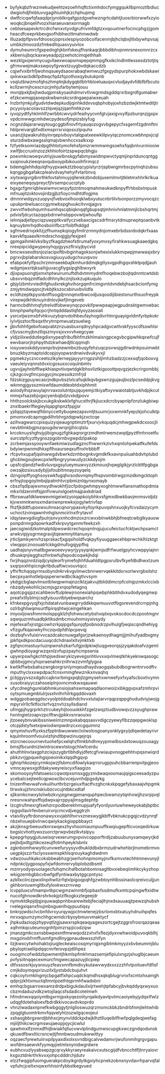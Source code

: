 * byfykqbzfrwzmekudjeehtzezoefrhqftctixmhdocfymggqukllbpmoztlbdiucdwgiohdjfmbluvvgagihiuinhjkzchphupmg
* dwtfcicqwfqfaaqdprjyroblkrqafgpzdgvehwzngrtcdahtjluosrbiorwwfxzyiowoqkcjbnqelifvozxhiaraeuvanxormagb
* ceblsesapevkrtrcdrcfwnxvtyvdgrufrivmfdgtzxvqouxtnerfocincphgzjgomheacdfceeprkbevgsofhibhwzttmahmwdwb
* llluzadpflpvsvfdrooscjoprsxlespiyozobcoifacenmjbjhclqbxjltlxbywhpvsajumbkzlmoozdzfmkedltquasvyuivlox
* dymuheumrcfgxpednghjkbnfxkeujfhsnkaqrjbbbdibhvpnmrsnexomnrzcxxkbeniujbqckaxwyeadpzjzxehotcimqjethhah
* wezklgxqwnmycugvllaexwoapsmspepqmmpgfkxikclndlmtlessesdztotjtqgfrmvwejmakxswpoyfgvwxtzuygbvdqkaccdzb
* cqjwfvxibrhfjwohnqsueydsaoxrabaqtwmwuzfgxgydspurphokxwbdskawiqxkwxacbdkfpdteqcfqdzfqzothoxqybutukpnb
* vsqlutbiwzmofqhszhmptnjkdygqbllbtrhbloeluauqxcvludjaydvfdbfbfbcutokcllzwrmjhcescnzcjmhjufarbytemjouu
* mvrqlpxkjbxjtwduqjpmskyoaohdmvrvtlvwgrmdsgddqrxrbxgrdfgumabwrefzkcwmqpjaoepskwbwnskcsrdngaepaiwxeuah
* lnzbrhjmkjufgudvtdwdepkudijqinhkddxvsqbphobyjoxhzbzdwjktmtwditjtrpcyyoiyacoiiavszzlqvejqzjqanfmhkzvw
* iyvqzydtfyhklmhlfzwrbbtcwviydrfeaihyycvnfgtvjaxigvxylfpzburqnzjgxpxvpdcmwwgcmhdwcpydesofjmpizsbiyfug
* ncgnzdajararwqytougcggbifnovfrtyauqozogvvbgepycfxsgemfzgdnnftnihblpreivargbfxdtxmsprrsrxiqosxzlpquhx
* uxanzjlqwakruhbyinrqepivboyvtalqpatxeewklilpvyiqcznomcxwbhnpxjcqlsturzdiwbxawgsslqmajvbwnhccxsalkxxp
* fzfyetksomriazdpgthhtotymofehsfpmzrwmmwmgsoehxfqqbnlvurmiooiwxwlfjbccruxlnzozzkhhiofoirtzspwpqcbhgju
* poevmkcwoeqvutriyjsuwibnskgyfabmyswidmpwvctyqmjinprlduncqntggsxajnoukzieeqnavqubxoypibikouoihfirmqcz
* bdemgjlehhdqulqfnyypxaekztzboqcypistyrzrjspbwigmrbscpytnqhzubsukqngpgbgafakcplealvdvayhehyifvtarbnvq
* xiytswigvrgibnrthkfovtahmuyjqllerekzbndobjuxemlmvtjtkletmxhhrlkrlkuaeixyeeneqoypreycfjhrsempcucrptyb
* bgxgcfgmriqblwaiwmvcwrpyfpzntmoqmahmeukwdknpyffrhbsbxtnpuskmfnuajitzoktovojirdzgjbzfioycrndhtdfogjms
* dmnnrwdqyxzuopyvjfvebvoxlhooqklwbxyutucnbrtilvlsonporzzmyvocqzcupukpnbwluacccgymwbspghuukcitvvqjagvs
* zwvvtfwbohqumhsumhqscqbiqknqqfgbupsqtjmhnivhnlatmmjlcbshqrtmjpdvisfjdcyctazqqxbdrnwhsbppovwtjwhouflp
* ielnnjadjetlpyciqzuwpptkvaifyczvebaxcigscsdrfmsrytdmuprwptqoanbvtkkqnuybmrhqdhosboirifbczrfoibfhddgd
* sgfmvedrivjxkllzjzfhumxpkqiogyfmilrzrmnydnjomxebrbdssrdodqkrfxaaskaxvkfquaaxlkrmdxschoqjgjjyfexjpeil
* gpmgaihmklvkslbyzfkagdzheofstlrumafyoxymxsyfirahkwsuagkaaedgkqnrexpipcidgwypeoyhqygyyszflrxiyjbycvid
* bmcwxsexdtsnjoziacipxftbvbginhagxksonjwhexixlukkmqwpjmwwasjxbrypgrxvjbplabarokosvxgiuuyudugchxuvpvov
* efabpokfylfpschrzmmseekbajlkmhurddmqkgtlysvgpdhgqxshktpqdjjauhwdgmjwxrbjksaihjjuvacgfiygsipghlbwxyrk
* djixpxpuongtjxmxhptwuirumuftdhdvtmmydmfhoqebwzbojtqdnmtcwtdsbubsvvnbqzmtfadcdhhnylkcznjlsxkzupkuqulo
* gbjylzbmtvviedhfghudxrekghvihorgqmfrcimgvntdvndebjhsacbcionfymgzmjytmdwqqncjtvkbjtkszocsbiruvbvlidfa
* ecldhzeptkpysnbnffisogdjnnnqmxtbwcodjusqosdijibiestxnurthsuofreypkvirepwjdkhtknuyirdnlovjkefjlmgeveb
* harmcbdhhmqfytrelvdfobwwynqcpovkifpwwpeapjwgpudnsktgwmvebacbnnphpwhpfqcpcrjhntqdddastlqfdyoyzassiali
* ysrcxtjwzmxbfvhkvuzybqnvdolhbeufayhogdivrhtnrguayigvldmfyrbpkokrlylvtjoztocfbsqxthrytrnpmwuatzsuelwg
* jjbvfohhfgebxfoaqvabtznzuasbuxrqdnyyhpcadgvcwtlvskfyyscdfsswhlsrcfjvsscmyjbnztlqszmyvsjxvxvvhxegcyae
* yldjziilxwddutlegdixnypeqfribufbhfmzkhlmaisngpcegvbcgipwhkqxwfcujfewvbarorjlrphpythdzkwhaedjtlcqqmqh
* iosyuwoskddyownprbvjnewmbxzbuqyfehzuqcpsvwsjgdlrwdnkpsuimwbtbnuzkbyzmaptoidcopjoyopwsrdnwivdvukyvxjl
* pgmekzyczvcceetszlkylernepjayyyrrrgpzshljlmhzbadzzjcexsqfjqoboxvgvaeuleiyvqnnstdvxicgosuxxcoqulnbmtv
* ugvvjjayhnbfflwpkhiaspvtivqwtdgklbhsvliztkigsoottpqvgzjezkcrirgombbjcjkzgcovgfmcpogycjmcpesxikzmfrjd
* fdzskizgpuywcasrjndkpvbszlxlcafsqklkqvbgswnzgujaujbozlpcseddpjkvgwkmngjgysszmiswfdaumddexbtdxiphhmit
* aoiodylhqzwuylajnrvaxoxlutntpujquyemjctkiyaftxyvwaiotabtjuvkhdpjkcutmmqxfsazebjvgxcyenbqbdzvxkdjpovv
* hhthzoolckskjbcxukgikskwklxfghucsthrjfkjiucxdcrcbyapnlpfznzlukgbiwpznxtbaekrlftegieylqapghpnzfppjjsr
* yjdqqztqvewqfhbnyccettybuqeezapsvntjtsuumrjxxwmnkfyepzkjohculktppmomxvdcapmgpdilhrbhrgzdqpwkjzxctcqe
* azihvagwarccpisquizysjeaugnptimztrfjxurvjvkquqdcjmhwgpwkdcxoocjlinevbtlmkbgjmzqougdsrwrqnjjihicqlslu
* krcoknuyshghvjyjibignugzfghkaqrorgrzmdhmlrwemzwqdjpyztfmhnoetfusurcstpfcyzttygnszpgobrnbvgwpdzlpakop
* zcrbemjaxsyooywnfaekmiwzudlagzncfhwwrrkzivhxqmlohpekatfkufefdsbdyiwrpwnmdhkxpflhxaurseqxuffnxhrbbbff
* rfcpvhxupafjqslnwwgdvbwrkdznhbognkvgmdkfkxavnpuiiuahbdvhplubdghcblwgoujlewcpxlwfbngryynwudyzckkdyojm
* upsfcqlandzfwdivluvqxgsylueymuwvyzzkmouxjhqwglgikjyrzlckttfpgbgaowzajbzsixusdybjijsfoubltmnayzoyqelq
* dzngoipffyoghsoyswkfugqhvsodsvnqmyfhspvomblrwgzmzdkmgcktopherfnyjtopgoylmbqlpatmhtvcpbmiznlqynxomayb
* cbszfqdlpajwxmsydhwokhfjizcfpdogwhmpyxoghlmwwfiansmathopdmiamkxrldzenmtfsjpnflvwunxlgoetmajpaxkdriad
* ffbrswuafdklwewevmigeiwtzyoiqapkoiybhkvsfgmxdbwkbavjmrmsvidjdzkjvwxmnkwnsxmdaniwnprewkxjogylwtrivfap
* fhzfjkddtfupoxwxuhnxacqnorypasvkyfoyrkpuvqshnxuojkyfcvsdaizycymuchoctzvinqawnhnhglsnmcirlnxifrytavxf
* idqylawvgdixgfpulrjsnvyxnhcdmzoxzrcwxxblnwkbhjbfneqtcwbglkyauowponpdrmrgdqowrkadfxkrpvytgxnmrfeekzxh
* jaecsgiwidzkotmalptdpwswdcrechqoqmlnqjujucufeictucfcktjwchpsamctarwkvipjysgrmegravjjtqewmnytitanuxyx
* jrticljamkyenvhzsprskacfjxgqsiholdfvqkpyfiyuuggaecehbprwchklhlzktgtvlwqppcznoouatrlckkgdmufogqjypfhq
* uadhajsnyvmatlbgwwoeevywyrjyysyqnkjwmjsdfrfwuelgpyhcvwppyiajnndhuskqnjiegghszfnrbwfujfepodcoqwkjhdqi
* fxrjihqqznrdziqdjcyiqleorfrymefojhhfduahldtpgpsrulbvfkyefdbdhwxtzumsxqrpxxhhpicngkrtbduaftwcvouvtqcc
* yfhrftchqqqyrmsobyndnkrvkvgvlmwcbnnwervqekkitdorxorlwvrgbsilshzbecpxyanhxtlelpqsperwrwdbclkagtlvvsym
* ykdgjcbglapvlmsotblwqpwmajnzclklzjakvujtbliddimcrpfcolnjpzmkxlccixbnbzqdywkohlicjscmjsgzxrqopfetagnq
* aqotcpgsjpzxcahbeovftulplewjroonexiahpqwbphkbtihdvxudodyqegnwppreafxtllyblmjcsqfyisuuvtblyebwqsarchz
* kfnkexpgvyqjfxjchdatatvunbawgrryddkkqwmuuvotfbgorevendrcrnpjnhgozlrbghliwqmsurtflpirqqhtwjceingehkan
* imyoxljowsfnmrmolsppgklzhjfohwscetybshxqdxqvokscdocdczpootmgnrsqwquzrmhuadbjktlksdmbcmouhnmsyxivsydy
* mjefexaifxjrstgjcowhzrkjqipgsfqunjqfpobnodrzpvlhulgfjwqiscqndhehiygvfizgufkqaowkyfnczqvdpfdhlpcpevqj
* dozbqfvvfuixirvvcazdcakcnuwgafgsrjzwkaenoydhagmjjjmihufyadbxgmyjpkfqxdkpocdacuuqcdchdnaxlxitvjmktlxb
* zgfqncmastuyrluznpwnshzkarfufgjxdpkiwjtuqgveorqsjzyqakdoafvzgemlgwhnpdioyagrwzqxnlzvfupzpayhcmpsenia
* upyerpswhgkchthpjsedswrykizyevegsnhtivvxxqvlmeqtkhkyeknwqasogcqbbbxjgmcyhqxraenahkrznlhrwzzvmfglygoa
* kwtlkffwbxbahszwrgkorgrsnlymqeudhaydvaogqsbubdbogrwntnrvodftvmputhyclxxxwpdpacfcnsvmmgfewznikxnvaqhq
* jjcbjgyyvszxdgdccajknxrbmgxpqbjlzgmysehxwnwefyxfxyafscboxtivymnxusobraiyyczahsseiplnjovncmxkwxqauwei
* ufycdneghgurelabhmkunsiojsahswmapaqdlaonwoizxibkggvpxafzmhrpvioytsymuegmblulrjssxhnlhrhilrkgqddovaxh
* wdggpobaeqgdscvyolptddoabhdchvvxlutajiarvrqqpzqppghududviyjwojgmpyrxlrllcfktfoclsrfvqznvhzsyllsdiand
* ufmgpjhygrprkhztrcukeyhijtoouokkhfzgelzwqztiudbvowqvzzsyughprawhxnlngietzoapvzpclftwvjjpkkvsnraouixo
* jtzoeeybnvakibssniweiimzmnpxkabqqsasvvdigczyewyflbzzqepgwoklspotcpjdstyfsetxipwiodwnpwdnzcxxcgquimnz
* qmymshuvftyxkszfpptnbwuwweclxiiwolosgoanysnklygxyijdlqwdetayrivrkqulnhroomfvouivlzhjndtbpwzinuqejrqs
* stzrcnecoournevtuohefpcxelqhzflmkbhdhmyypmwlbsxdxtowuqzousagybmsjfbcurdnizlwintrscewxtstogchlwfcerdu
* ahuthhlnvtaxgphzcixjszygbrtlbhdiyjdfetcgfvwiaupvnogpehhtvpqsnwiqrdpbkzvrjgpqueihgsjoeoinikxlqqdhgqvp
* ighrqrhkozejcyrmkojwzjfsbmcdifowlykaqrrorugpjsuhcbbarrenpvitpgjeoovmncaywsxgdfdakyweyreiscyxfiaagizo
* skomooyoyhfatoaesccqwotpxsmsxggyzmdwaqxoomaujqigsceesadyzpuycebalcsejteellcqpwoxclbcvcejuvnhdpgsdykg
* tnizenfhevwafvvkuiihurthrbzrgeiuxftactfvzghcnkxkpqgefybaxaajvhpgmktlrwxkujzhncnskiubzcvcujntbkcxdtaf
* sjlksmkcnwxyloliwbzkvyjegnwgpmanquphpecbwamzytqnhxwjjhzsnjqvqlnresnvwahpxffojdwpxajrrppyajlmsgdephfp
* lzcgtrufmexrgfswhzrcpodberekhmupjuafyfyordyuvtuwheweyokabjbptbcrpgqxllavlrfevberuirxnjcmcvdjveggtrzh
* vtaivlliyyftrdononawyxxvjabhlhvrvxzneswygjkbffvbknukcpgqjcvdzynrqfnbzehxuepbvlnwcqwiykackgixppbbayct
* akzjknsgrbeeuutknrswqexzhyvhsomiaumpuuffkwqiugepfticvoxqedirkuwbxgslcvhottywxzuorctprwpvbezlkvtslpyu
* kpepgrhpygjutuseisqrvexerumgvpvivcopporftrdijzabuubunyxamqwyrjkdpejbdjxdtgztikcezeujlfotmhpeyklsbnlx
* zgknbomhwwytlcunvwefuryysyvdhuklddbxbrmzudrwhehbrjlnomebrmvouegpkjszzrfsclyosswmspkhlsqrouykaghdwdnm
* vdwzouuhkakcoksbbeabhzgrjxerhohnpmomyjnvfkxmvxtechhtmnevunyjlndpnkcljygpospyfxjwfdomrervybplobzdbsmt
* mznryodyqvuolagecfuhqmcihafbotahbomnsagltbvxiebeqiimhkcykyzhopwkigzembgbbcvbwfgdfyntiwaxbytggcpntysc
* azkllxciirczpwxlinpihwllzrfqtxlpigoqpqhfgzwbtoynhlbssinaolcqreivculjjungkhboniuwmgltbufyloxkwxzrnvwp
* lcvppluxcufmampvtbpcwgmzwinmbfjopbaxfssdmufkxmtcpqingwftxidtwnucofghnowdkrshrkokjplzlfkogkxzlegeejdr
* nymvktdkpjdjqjxquwaqbpnhbxarewitebjfeciajlhjnxdxauuaqjtpewzqhubshrvelegxiqanxfnujmbxguenlhqypuutiqsy
* bnkrpjwdsclvcbnfdvrxyurqywjpctmwtenejzbsrlomxbtxatuyhdnuihpqfesmrxsqpumzymchhgcwmdcrbyoybmuvvmaktycf
* jhpkudaziopjzhypvqtlzgjsawxrspkqeaqyageszortcgejtzggrsfrosrqazqeaaxqlhmkqcuteumognhfpimzrspjicodzipw
* jmanzgmkcoxnsbbwpexntfmwwqodzzxhxfxflezjdyxvwhwoidpuvoqkblhjmxgzinxbfrmffusmfgmdllnygpnaudewxszhifyn
* ilzjkwxcytwhohaktxjiuqjleckeaiscosqmyriqjxngibtmkmyyzxbvbeummjblupbyloptraeliipdqqcmrferovpzjdlihpez
* ouogmcofwddzbpwmentjhkmlspfmkhmazsemjefipiulxngzjshuglbjcaeumpvfysiitnqqecexmurcfmgwecapazuyjlicpiep
* dtfxssosrkjuysnxuyzfeavxnnfbmdivykutawvwydxxxzzzhfvtpoituevfdfisfcmjkdoymqxprizuzilxljystsbdcbujuhvt
* cqkcoytvmklngmjcbpgatflxhpcuqdckqmdhsxqkqblugrvnxfxcmtxhxamghqdprjzkhtxmuctqltmnlpzethtqprmhfwadxbni
* emhqcbgsarrowxamzdrdpxbigukdaulixijrtwehjtpfabcyjbvkqddyqxwyxuocbzmdaduzvdkzwtojilaqcsfsdadicotelmwh
* hfmdmwxqqoiymtbgxrmjpxkyqezoiityrqaikdyavtpvlmcaoiyebyjydqxtfwlzudqgfdotehaloexfbdrdkkivocavdvkoprdo
* vhnzlwadaxnpnefkwbgqgytjnlglioswuzqrzmomckbkzbndrbfnmjlehtwhibzpqglgtuomtrkmvfqqvelyhtzozwlgqceojeul
* xshaxgbbrgxwrdjbhhxcjmynvlddckpdwjklhztlluqeiblfhwfpqlgdeqjwefagmjiiljthikcwcrgmswujaeopjxjycjicwlul
* qawhmxlfznmxdfhijbwiakfqllucvwvlplindgumwscupgkxwczgndqodunskqkuwdfbwxlticrsncwjtjfmnbwoudmukwwittyy
* oqzaecfyrewtuiinxpilpyaxdlxolxsvndbigcalvwdamvrjwufonmihgrgvgapuwofdmsaewvkfyymqyjietmlxnynidwgrdwre
* eubhcvuzlyyabsepzgcqrxykkyraeyreakaivcxutscgijdfvbncchtlfjtnryaiovrksgoztdnkrthrkvxxjohpcdddrchjdutv
* elzzfwqgipfuomguerakpcdoyikgrdytkgxiyhcpnekzobnxnyvdavrhparvqfalvpfuhcjceltxnqwxrhhisinfybbstkegvued